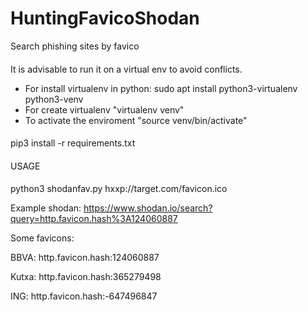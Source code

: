 # HuntingFavicoShodan
Search phishing sites by favico


####
It is advisable to run it on a virtual env to avoid conflicts.
- For install virtualenv in python:  sudo apt install python3-virtualenv python3-venv
- For create virtualenv "virtualenv venv"
- To activate the enviroment "source venv/bin/activate"
####
pip3 install -r requirements.txt



####
USAGE
####

python3 shodanfav.py hxxp://target.com/favicon.ico

Example shodan: https://www.shodan.io/search?query=http.favicon.hash%3A124060887


Some favicons:

BBVA: http.favicon.hash:124060887

Kutxa: http.favicon.hash:365279498

ING: http.favicon.hash:-647496847